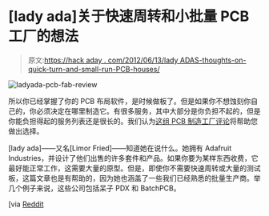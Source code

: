 # [lady ada]关于快速周转和小批量 PCB 工厂的想法

> 原文:[https://hack aday . com/2012/06/13/lady ADAS-thoughts-on-quick-turn-and-small-run-PCB-houses/](https://hackaday.com/2012/06/13/ladyadas-thoughts-on-quick-turn-and-small-run-pcb-houses/)

![](../Images/cedd3601013a43d35b874b4ea58f41f2.png "ladyada-pcb-fab-review")

所以你已经掌握了你的 PCB 布局软件，是时候做板了。但是如果你不想蚀刻你自己的，你必须决定在哪里制造它。有很多服务，其中大部分是你负担不起的，但是你能负担得起的服务列表还是很长的。我们认为[这组 PCB 制造工厂评论](http://www.ladyada.net/library/pcb/manufacturers.html)将帮助您做出选择。

[lady ada]——又名[Limor Fried]——知道她在说什么。她拥有 Adafruit Industries，并设计了他们出售的许多套件和产品。如果你要为某样东西收费，它最好能正常工作，这需要大量的原型。但是，即使你不需要快速周转或大量的测试板，这篇文章也是有帮助的，因为她也涵盖了一些我们已经熟悉的批量生产商。举几个例子来说，这些公司包括呆子 PDX 和 BatchPCB。

[via [Reddit](http://www.reddit.com/r/electronics/comments/uyuxc/pcb_manufacturers_reviews_and_notes_via_lady_ada/)